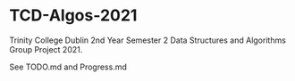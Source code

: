 # TCD-Algos-2021

 Trinity College Dublin 2nd Year Semester 2 Data Structures and Algorithms Group Project 2021.

See TODO.md and Progress.md
